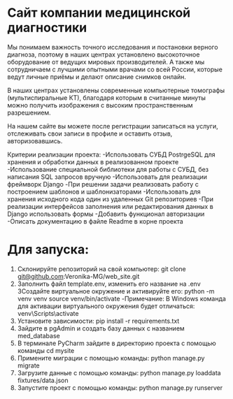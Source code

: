 # Сайт компании медицинской диагностики

Мы понимаем важность точного исследования и постановки верного диагноза, поэтому в наших центрах 
установлено высокоточное оборудование от ведущих мировых производителей. А также мы сотрудничаем с 
лучшими опытными врачами со всей России, которые ведут личные приёмы и делают описание снимков онлайн.

В наших центрах установлены современные компьютерные томографы (мультиспиральные КТ), благодаря 
которым в считанные минуты можно получить изображения с высоким пространственным разрешением. 

На нашем сайте вы можете после регистрации записаться на услуги, отслеживать свои записи в профиле и оставить отзыв, авторизовавшись.

Критерии реализации проекта:
-Использовать СУБД PostrgeSQL для хранения и обработки данных в реализованном проекте
-Использование специальной библиотеки для работы с СУБД, без написания SQL запросов вручную
-Использовать для реализации фреймворк Django
-При решении задачи реализовать работу с построением шаблонов и шаблонизаторами
-Использовать для хранения исходного кода один из удаленных Git репозиториев
-При реализации интерфейсов заполнения или редактирования данных в Django использовать формы
-Добавить функционал авторизации
-Описать документацию в файле Readme в корне проекта

# Для запуска:

1) Склонируйте репозиторий на свой компьютер:
git clone git@github.com:Veronika-MG/web_site.git
2) Заполнить файл template.env, изменить его название на .env 3Создайте виртуальное окружение и активируйте его:
python -m venv venv
source venv/bin/activate
-Примечание: В Windows команда для активации виртуального окружения будет отличаться:
venv\Scripts\activate
3) Установите зависимости:
pip install -r requirements.txt
4)  Зайдите в pgAdmin и создать базу данных с названием med_database
5)  В терминале PyCharm зайдите в директорию проекта с помощью команды cd mysite
6)  Примените миграции с помощью команды:
python manage.py migrate
7)  Загрузите данные с помощью команды:
python manage.py loaddata fixtures/data.json
8)  Запустите проект с помощью команды:
python manage.py runserver
